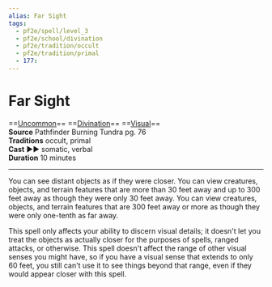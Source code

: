 ```yaml
---
alias: Far Sight
tags:
  - pf2e/spell/level_3
  - pf2e/school/divination
  - pf2e/tradition/occult
  - pf2e/tradition/primal
  - 177:
---
```


# Far Sight

==[Uncommon](../../../Traits/Uncommon.md)== ==[Divination](../../../Traits/Divination.md)== ==[Visual](../../../Traits/Visual.md)==  
__Source__ Pathfinder Burning Tundra pg. 76  
**Traditions** occult, primal  
**Cast** ►► somatic, verbal  
**Duration** 10 minutes

---

You can see distant objects as if they were closer. You can view creatures, objects, and terrain features that are more than 30 feet away and up to 300 feet away as though they were only 30 feet away. You can view creatures, objects, and terrain features that are 300 feet away or more as though they were only one-tenth as far away.

This spell only affects your ability to discern visual details; it doesn't let you treat the objects as actually closer for the purposes of spells, ranged attacks, or otherwise. This spell doesn't affect the range of other visual senses you might have, so if you have a visual sense that extends to only 60 feet, you still can't use it to see things beyond that range, even if they would appear closer with this spell.
